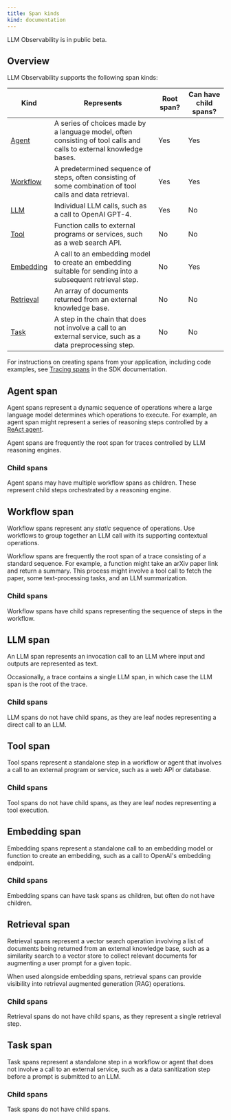 ```yaml
---
title: Span kinds
kind: documentation
---
```


<div class="alert alert-info">LLM Observability is in public beta.</a></div>

## Overview

LLM Observability supports the following span kinds:

| Kind      | Represents   | Root span?   | Can have child spans? |
|-----------|--------------|--------------|-------------|
| [Agent](#agent-span)     | A series of choices made by a language model, often consisting of tool calls and calls to external knowledge bases. | Yes | Yes  |
| [Workflow](#workflow-span)  | A predetermined sequence of steps, often consisting of some combination of tool calls and data retrieval. | Yes | Yes |
| [LLM](#llm-span)      | Individual LLM calls, such as a call to OpenAI GPT-4. | Yes | No |
| [Tool](#tool-span)      | Function calls to external programs or services, such as a web search API. | No | No |
| [Embedding](#embedding-span) | A call to an embedding model to create an embedding suitable for sending into a subsequent retrieval step. | No  | Yes |
| [Retrieval](#retrieval-span) | An array of documents returned from an external knowledge base. | No | No | 
| [Task](#task-span)      | A step in the chain that does not involve a call to an external service, such as a data preprocessing step. | No | No |

For instructions on creating spans from your application, including code examples, see [Tracing spans][2] in the SDK documentation.

## Agent span

Agent spans represent a dynamic sequence of operations where a large language model determines which operations to execute. For example, an agent span might represent a series of reasoning steps controlled by a [ReAct agent][1].

Agent spans are frequently the root span for traces controlled by LLM reasoning engines.

### Child spans

Agent spans may have multiple workflow spans as children. These represent child steps orchestrated by a reasoning engine.

## Workflow span

Workflow spans represent any *static* sequence of operations. Use workflows to group together an LLM call with its supporting contextual operations.

Workflow spans are frequently the root span of a trace consisting of a standard sequence. For example, a function might take an arXiv paper link and return a summary. This process might involve a tool call to fetch the paper, some text-processing tasks, and an LLM summarization.

### Child spans

Workflow spans have child spans representing the sequence of steps in the workflow.

## LLM span

An LLM span represents an invocation call to an LLM where input and outputs are represented as text.

Occasionally, a trace contains a single LLM span, in which case the LLM span is the root of the trace.

### Child spans

LLM spans do not have child spans, as they are leaf nodes representing a direct call to an LLM.

## Tool span

Tool spans represent a standalone step in a workflow or agent that involves a call to an external program or service, such as a web API or database.

### Child spans

Tool spans do not have child spans, as they are leaf nodes representing a tool execution.

## Embedding span

Embedding spans represent a standalone call to an embedding model or function to create an embedding, such as a call to OpenAI's embedding endpoint.

### Child spans

Embedding spans can have task spans as children, but often do not have children.

## Retrieval span

Retrieval spans represent a vector search operation involving a list of documents being returned from an external knowledge base, such as a similarity search to a vector store to collect relevant documents for augmenting a user prompt for a given topic.

When used alongside embedding spans, retrieval spans can provide visibility into retrieval augmented generation (RAG) operations.

### Child spans

Retrieval spans do not have child spans, as they represent a single retrieval step.

## Task span

Task spans represent a standalone step in a workflow or agent that does not involve a call to an external service, such as a data sanitization step before a prompt is submitted to an LLM.

### Child spans

Task spans do not have child spans.

[1]: https://react-lm.github.io/
[2]: /tracing/llm_observability/sdk/?tab=model#tracing-spans